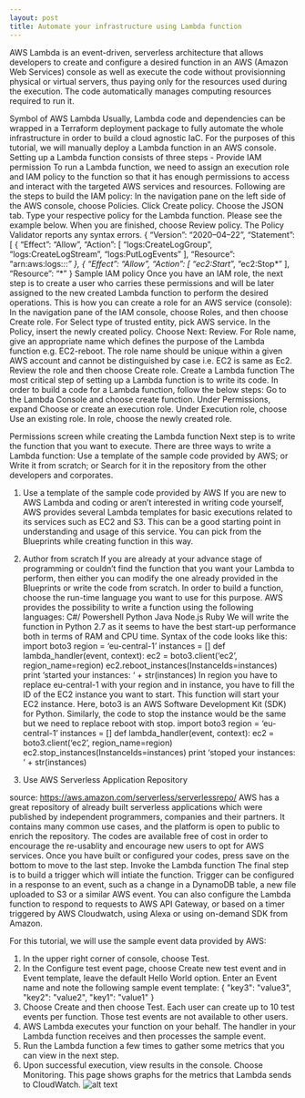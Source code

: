 ```yaml
---
layout: post
title: Automate your infrastructure using Lambda function
---
```



AWS Lambda is an event-driven, serverless architecture that allows developers to create and configure a desired function in an AWS (Amazon Web Services) console as well as execute the code without provisionning physical or virtual servers, thus paying only for the resources used during the execution. The code automatically manages computing resources required to run it.

Symbol of AWS Lambda
Usually, Lambda code and dependencies can be wrapped in a Terraform deployment package to fully automate the whole infrastructure in order to build a cloud agnostic IaC. For the purposes of this tutorial, we will manually deploy a Lambda function in an AWS console.
Setting up a Lambda function consists of three steps -
Provide IAM permission
To run a Lambda function, we need to assign an execution role and IAM policy to the function so that it has enough permissions to access and interact with the targeted AWS services and resources.
Following are the steps to build the IAM policy:
In the navigation pane on the left side of the AWS console, choose Policies.
Click Create policy.
Choose the JSON tab.
Type your respective policy for the Lambda function. Please see the example below.
When you are finished, choose Review policy. The Policy Validator reports any syntax errors.
{ “Version”: “2020–04–22”, 
“Statement”: [ 
 { 
  “Effect”: “Allow”, 
  “Action”: [ 
  “logs:CreateLogGroup”, 
  “logs:CreateLogStream”, 
  “logs:PutLogEvents” 
  ], 
  “Resource”: “arn:aws:logs:*:*:*” 
 }, 
 { 
  “Effect”: “Allow”, 
  “Action”: [ 
  “ec2:Start*”, 
  “ec2:Stop*” 
   ], 
  “Resource”: “*” 
 }
Sample IAM policy
Once you have an IAM role, the next step is to create a user who carries these permissions and will be later assigned to the new created Lambda function to perform the desired operations.
This is how you can create a role for an AWS service (console):
In the navigation pane of the IAM console, choose Roles, and then choose Create role.
For Select type of trusted entity, pick AWS service.
In the Policy, insert the newly created policy.
Choose Next: Review.
For Role name, give an appropriate name which defines the purpose of the Lambda function e.g. EC2-reboot. The role name should be unique within a given AWS account and cannot be distinguished by case i.e. EC2 is same as Ec2.
Review the role and then choose Create role.
Create a Lambda function
The most critical step of setting up a Lambda function is to write its code.
In order to build a code for a Lambda function, follow the below steps:
Go to the Lambda Console and choose create function.
Under Permissions, expand Choose or create an execution role.
Under Execution role, choose Use an existing role.
In role, choose the newly created role.

Permissions screen while creating the Lambda function
Next step is to write the function that you want to execute. There are three ways to write a Lambda function:
Use a template of the sample code provided by AWS; or
Write it from scratch; or
Search for it in the repository from the other developers and corporates.
1. Use a template of the sample code provided by AWS
If you are new to AWS Lambda and coding or aren’t interested in writing code yourself, AWS provides several Lambda templates for basic executions related to its services such as EC2 and S3. This can be a good starting point in understanding and usage of this service.
You can pick from the Blueprints while creating function in this way.

2. Author from scratch
If you are already at your advance stage of programming or couldn’t find the function that you want your Lambda to perform, then either you can modify the one already provided in the Blueprints or write the code from scratch.
In order to build a function, choose the run-time language you want to use for this purpose. AWS provides the possibility to write a function using the following languages:
C#/ Powershell
Python
Java
Node.js
Ruby
We will write the function in Python 2.7 as it seems to have the best start-up performance both in terms of RAM and CPU time.
Syntax of the code looks like this:
import boto3
region = ‘eu-central-1’
instances = [<instance>]
def lambda_handler(event, context):
ec2 = boto3.client(‘ec2’, region_name=region)
ec2.reboot_instances(InstanceIds=instances)
print ‘started your instances: ‘ + str(instances)
In region you have to replace eu-central-1 with your region and in instance, you have to fill the ID of the EC2 instance you want to start. This function will start your EC2 instance. Here, boto3 is an AWS Software Development Kit (SDK) for Python.
Similarly, the code to stop the instance would be the same but we need to replace reboot with stop.
import boto3
region = ‘eu-central-1’
instances = [<instance>]
def lambda_handler(event, context):
ec2 = boto3.client(‘ec2’, region_name=region)
ec2.stop_instances(InstanceIds=instances)
print ‘stoped your instances: ‘ + str(instances)
3. Use AWS Serverless Application Repository

source: https://aws.amazon.com/serverless/serverlessrepo/
AWS has a great repository of already built serverless applications which were published by independent programmers, companies and their partners.
It contains many common use cases, and the platform is open to public to enrich the repository. The codes are available free of cost in order to encourage the re-usablity and encourage new users to opt for AWS services.
Once you have built or configured your codes, press save on the bottom to move to the last step.
Invoke the Lambda function
The final step is to build a trigger which will intiate the function.
Trigger can be configured in a response to an event, such as a change in a DynamoDB table, a new file uploaded to S3 or a similar AWS event. You can also configure the Lambda function to respond to requests to AWS API Gateway, or based on a timer triggered by AWS Cloudwatch, using Alexa or using on-demand SDK from Amazon.

For this tutorial, we will use the sample event data provided by AWS:
1. In the upper right corner of console, choose Test.
2. In the Configure test event page, choose Create new test event and in Event template, leave the default Hello World option. Enter an Event name and note the following sample event template:
{ "key3": "value3", "key2": "value2", "key1": "value1" }
3. Choose Create and then choose Test. Each user can create up to 10 test events per function. Those test events are not available to other users.
4. AWS Lambda executes your function on your behalf. The handler in your Lambda function receives and then processes the sample event.
5. Run the Lambda function a few times to gather some metrics that you can view in the next step.
6. Upon successful execution, view results in the console. Choose Monitoring. 
This page shows graphs for the metrics that Lambda sends to CloudWatch.
![alt text](https://miro.medium.com/max/1400/1*Ix2leHr2vnWP32h7EHao3w.png "Cloud Watch")

